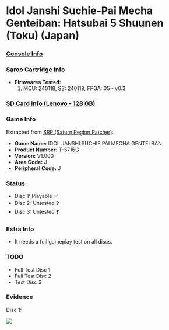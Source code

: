 # Idol Janshi Suchie-Pai Mecha Genteiban: Hatsubai 5 Shuunen (Toku) (Japan)

### [Console Info](../../../../../Info/Consoles/VA13/README.md)

### [Saroo Cartridge Info](../../../../../Info/Cartridges/RetroGameParadiseStore/1.32F/README.md)

- <b>Firmwares Tested:</b>
  1. MCU: 240118, SS: 240118, FPGA: 05 - v0.3

### [SD Card Info (Lenovo - 128 GB)](../../../../../Info/SdCards/Lenovo/128GB/fat32/README.md)

### Game Info

Extracted from [SRP (Saturn Region Patcher)](https://segaxtreme.net/resources/saturn-region-patcher.81/download).

- <b>Game Name:</b> IDOL JANSHI SUCHIE PAI MECHA GENTEI BAN
- <b>Product Number:</b> T-5716G
- <b>Version:</b> V1.000
- <b>Area Code:</b> J
- <b>Peripheral Code:</b> J

### Status

- Disc 1: Playable :white_check_mark:
- Disc 2: Untested :question:
- Disc 3: Untested :question:

### Extra Info

- It needs a full gameplay test on all discs.

### TODO

- Full Test Disc 1
- Full Test Disc 2
- Test Disc 3

### Evidence

Disc 1:

[![](https://img.youtube.com/vi/xVkt7Tp9Sig/0.jpg)](https://www.youtube.com/watch?v=xVkt7Tp9Sig)
